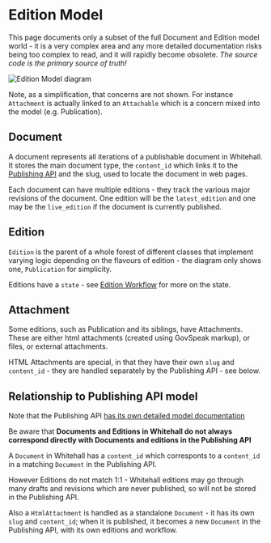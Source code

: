 # Edition Model

This page documents only a subset of the full Document and Edition model world - it is a very complex area and any more detailed documentation risks being too complex to read, and it will rapidly become obsolete.  *The source code is the primary source of truth!*

![Edition Model diagram](diagrams/edition_model.png)

Note, as a simplification, that concerns are not shown.  For instance `Attachment` is actually linked to an `Attachable` which is a concern mixed into the model (e.g. Publication).

## Document

A document represents all iterations of a publishable document in Whitehall.  It stores the main document type, the `content_id` which links it to the [Publishing API](https://github.com/alphagov/publishing-api/blob/main/docs/model.md#content_id) and the slug, used to locate the document in web pages.

Each document can have multiple editions - they track the various major revisions of the document.  One edition will be the `latest_edition` and one may be the `live_edition` if the document is currently published.

## Edition

`Edition` is the parent of a whole forest of different classes that implement varying logic depending on the flavours of edition - the diagram only shows one, `Publication` for simplicity.

Editions have a `state` - see [Edition Workflow](edition_workflow.md) for more on the state.

## Attachment

Some editions, such as Publication and its siblings, have Attachments.  These are either html attachments (created using GovSpeak markup), or files, or external attachments.

HTML Attachments are special, in that they have their own `slug` and `content_id` - they are handled separately by the Publishing API - see below.

## Relationship to Publishing API model

Note that the Publishing API [has its own detailed model documentation](https://github.com/alphagov/publishing-api/blob/main/docs/model.md)

Be aware that **Documents and Editions in Whitehall do not always correspond directly with Documents and editions in the Publishing API**

A `Document` in Whitehall has a `content_id` which corresponts to a `content_id` in a matching `Document` in the Publishing API.

However Editions do not match 1:1 - Whitehall editions may go through many drafts and revisions which are never published, so will not be stored in the Publishing API.

Also a `HtmlAttachment` is handled as a standalone `Document` - it has its own `slug` and `content_id`; when it is published, it becomes a new `Document` in the Publishing API, with its own editions and workflow.
